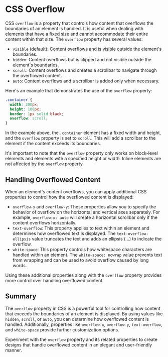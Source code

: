 # CSS Overflow

CSS `overflow` is a property that controls how content that overflows the boundaries of an element is handled. It is useful when dealing with elements that have a fixed size and cannot accommodate their entire content within that size. The `overflow` property has several values:

- `visible` (default): Content overflows and is visible outside the element's boundaries.
- `hidden`: Content overflows but is clipped and not visible outside the element's boundaries.
- `scroll`: Content overflows and creates a scrollbar to navigate through the overflowed content.
- `auto`: Content overflows and a scrollbar is added only when necessary.

Here's an example that demonstrates the use of the `overflow` property:

```css
.container {
  width: 200px;
  height: 100px;
  border: 1px solid black;
  overflow: scroll;
}
```

In the example above, the `.container` element has a fixed width and height, and the `overflow` property is set to `scroll`. This will add a scrollbar to the element if the content exceeds its boundaries.

It's important to note that the `overflow` property only works on block-level elements and elements with a specified height or width. Inline elements are not affected by the `overflow` property.

## Handling Overflowed Content

When an element's content overflows, you can apply additional CSS properties to control how the overflowed content is displayed:

- `overflow-x` and `overflow-y`: These properties allow you to specify the behavior of overflow on the horizontal and vertical axes separately. For example, `overflow-x: auto` will create a horizontal scrollbar only if the content overflows horizontally.
- `text-overflow`: This property applies to text within an element and determines how overflowed text is displayed. The `text-overflow: ellipsis` value truncates the text and adds an ellipsis (...) to indicate the overflow.
- `white-space`: This property controls how whitespace characters are handled within an element. The `white-space: nowrap` value prevents text from wrapping and can be used to avoid overflow caused by long words.

Using these additional properties along with the `overflow` property provides more control over handling overflowed content.

## Summary

The `overflow` property in CSS is a powerful tool for controlling how content that exceeds the boundaries of an element is displayed. By using values like `hidden`, `scroll`, or `auto`, you can determine how overflowed content is handled. Additionally, properties like `overflow-x`, `overflow-y`, `text-overflow`, and `white-space` provide further customization options.

Experiment with the `overflow` property and its related properties to create designs that handle overflowed content in an elegant and user-friendly manner.
